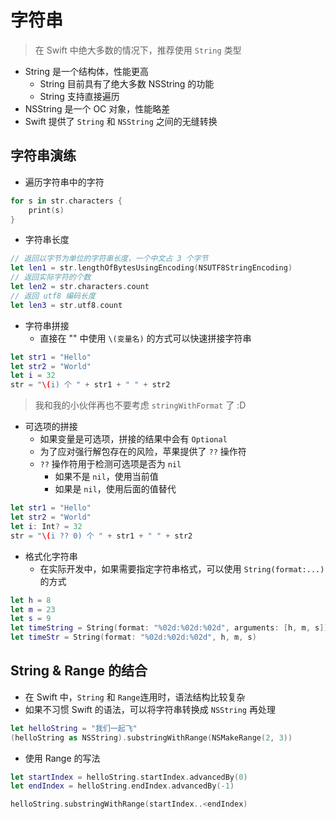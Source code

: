 # 字符串

> 在 Swift 中绝大多数的情况下，推荐使用 `String` 类型

* String 是一个结构体，性能更高
    * String 目前具有了绝大多数 NSString 的功能
    * String 支持直接遍历
* NSString 是一个 OC 对象，性能略差
* Swift 提供了 `String` 和 `NSString` 之间的无缝转换

## 字符串演练

* 遍历字符串中的字符

```swift
for s in str.characters {
    print(s)
}
```

* 字符串长度

```swift
// 返回以字节为单位的字符串长度，一个中文占 3 个字节
let len1 = str.lengthOfBytesUsingEncoding(NSUTF8StringEncoding)
// 返回实际字符的个数
let len2 = str.characters.count
// 返回 utf8 编码长度
let len3 = str.utf8.count
```

* 字符串拼接
    * 直接在 "" 中使用 `\(变量名)` 的方式可以快速拼接字符串

```swift
let str1 = "Hello"
let str2 = "World"
let i = 32
str = "\(i) 个 " + str1 + " " + str2
```

> 我和我的小伙伴再也不要考虑 `stringWithFormat` 了 :D

* 可选项的拼接
    * 如果变量是可选项，拼接的结果中会有 `Optional`
    * 为了应对强行解包存在的风险，苹果提供了 `??` 操作符
    * `??` 操作符用于检测可选项是否为 `nil`
        * 如果不是 `nil`，使用当前值
        * 如果是 `nil`，使用后面的值替代

```swift
let str1 = "Hello"
let str2 = "World"
let i: Int? = 32
str = "\(i ?? 0) 个 " + str1 + " " + str2
```

* 格式化字符串
    * 在实际开发中，如果需要指定字符串格式，可以使用 `String(format:...)` 的方式

```swift
let h = 8
let m = 23
let s = 9
let timeString = String(format: "%02d:%02d:%02d", arguments: [h, m, s])
let timeStr = String(format: "%02d:%02d:%02d", h, m, s)
```

## String & Range 的结合

* 在 Swift 中，`String` 和 `Range`连用时，语法结构比较复杂
* 如果不习惯 Swift 的语法，可以将字符串转换成 `NSString` 再处理

```swift
let helloString = "我们一起飞"
(helloString as NSString).substringWithRange(NSMakeRange(2, 3))
```

* 使用 Range<Index> 的写法

```swift
let startIndex = helloString.startIndex.advancedBy(0)
let endIndex = helloString.endIndex.advancedBy(-1)

helloString.substringWithRange(startIndex..<endIndex)
```
